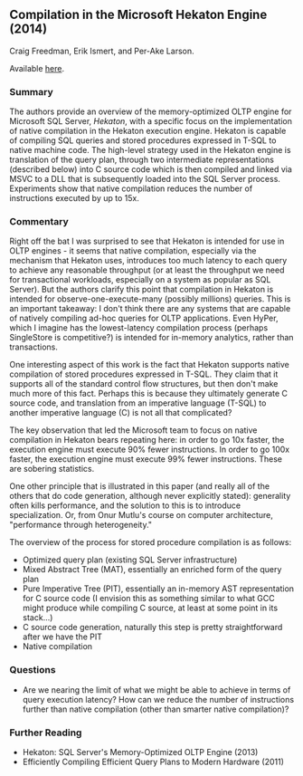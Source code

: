 ## Compilation in the Microsoft Hekaton Engine (2014)

Craig Freedman, Erik Ismert, and Per-Ake Larson.

Available [here](https://15721.courses.cs.cmu.edu/spring2016/papers/freedman-ieee2014.pdf).

### Summary

The authors provide an overview of the memory-optimized OLTP engine for Microsoft SQL Server, _Hekaton_, with a specific focus on the implementation of native compilation in the Hekaton execution engine. Hekaton is capable of compiling SQL queries and stored procedures expressed in T-SQL to native machine code. The high-level strategy used in the Hekaton engine is translation of the query plan, through two intermediate representations (described below) into C source code which is then compiled and linked via MSVC to a DLL that is subsequently loaded into the SQL Server process. Experiments show that native compilation reduces the number of instructions executed by up to 15x.

### Commentary

Right off the bat I was surprised to see that Hekaton is intended for use in OLTP engines - it seems that native compilation, especially via the mechanism that Hekaton uses, introduces too much latency to each query to achieve any reasonable throughput (or at least the throughput we need for transactional workloads, especially on a system as popular as SQL Server). But the authors clarify this point that compilation in Hekaton is intended for observe-one-execute-many (possibly millions) queries. This is an important takeaway: I don't think there are any systems that are capable of natively compiling ad-hoc queries for OLTP applications. Even HyPer, which I imagine has the lowest-latency compilation process (perhaps SingleStore is competitive?) is intended for in-memory analytics, rather than transactions.

One interesting aspect of this work is the fact that Hekaton supports native compilation of stored procedures expressed in T-SQL. They claim that it supports all of the standard control flow structures, but then don't make much more of this fact. Perhaps this is because they ultimately generate C source code, and translation from an imperative language (T-SQL) to another imperative language (C) is not all that complicated?

The key observation that led the Microsoft team to focus on native compilation in Hekaton bears repeating here: in order to go 10x faster, the execution engine must execute 90% fewer instructions. In order to go 100x faster, the execution engine must execute 99% fewer instructions. These are sobering statistics. 

One other principle that is illustrated in this paper (and really all of the others that do code generation, although never explicitly stated): generality often kills performance, and the solution to this is to introduce specialization. Or, from Onur Mutlu's course on computer architecture, "performance through heterogeneity."

The overview of the process for stored procedure compilation is as follows:
- Optimized query plan (existing SQL Server infrastructure)
- Mixed Abstract Tree (MAT), essentially an enriched form of the query plan
- Pure Imperative Tree (PIT), essentially an in-memory AST representation for C source code (I envision this as something similar to what GCC might produce while compiling C source, at least at some point in its stack...)
- C source code generation, naturally this step is pretty straightforward after we have the PIT
- Native compilation

### Questions

- Are we nearing the limit of what we might be able to achieve in terms of query execution latency? How can we reduce the number of instructions further than native compilation (other than smarter native compilation)?

### Further Reading

- Hekaton: SQL Server's Memory-Optimized OLTP Engine (2013)
- Efficiently Compiling Efficient Query Plans to Modern Hardware (2011)
